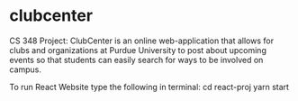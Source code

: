 # clubcenter
CS 348 Project: ClubCenter is an online web-application that allows for clubs and organizations at Purdue University to post about upcoming events so that students can easily search for ways to be involved on campus. 

To run React Website type the following in terminal:
cd react-proj
yarn start
